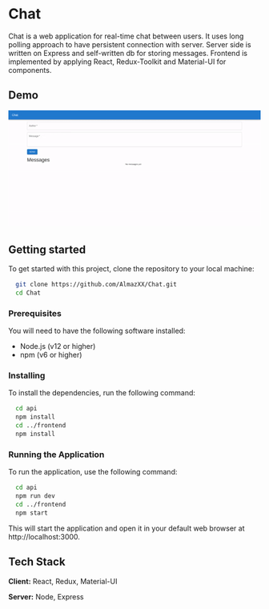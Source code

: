 # Chat

Chat is a web application for real-time chat between users. It uses long polling approach to have persistent connection with server. Server side is written on Express and self-written db for storing messages. Frontend is implemented by applying React, Redux-Toolkit and Material-UI for components.


## Demo
![Demo](https://github.com/AlmazXX/Chat/blob/master/demo/Chat.gif)

## Getting started

To get started with this project, clone the repository to your local machine:

```bash
  git clone https://github.com/AlmazXX/Chat.git
  cd Chat
```

### Prerequisites

You will need to have the following software installed:

* Node.js (v12 or higher)
* npm (v6 or higher)

### Installing

To install the dependencies, run the following command:

```bash
  cd api
  npm install
  cd ../frontend
  npm install
```

### Running the Application

To run the application, use the following command:

```bash
  cd api
  npm run dev
  cd ../frontend
  npm start
```

This will start the application and open it in your default web browser at http://localhost:3000.

## Tech Stack

**Client:** React, Redux, Material-UI

**Server:** Node, Express
